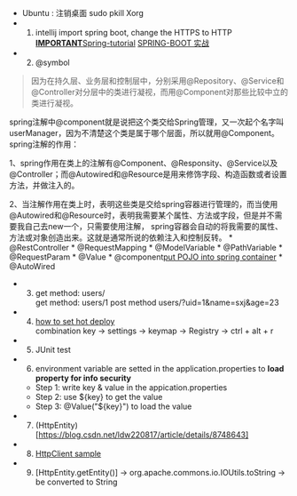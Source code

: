 * Ubuntu : 注销桌面 sudo pkill Xorg
* 1. intellij import spring boot, change the HTTPS to HTTP
[**IMPORTANT**Spring-tutorial](https://gitee.com/didispace/SpringBoot-Learning) [SPRING-BOOT 实战](https://www.cnblogs.com/paddix/p/8215245.html)
* 2. @symbol
>因为在持久层、业务层和控制层中，分别采用@Repository、@Service和@Controller对分层中的类进行凝视，而用@Component对那些比较中立的类进行凝视。

spring注解中@component就是说把这个类交给Spring管理，又一次起个名字叫userManager，因为不清楚这个类是属于哪个层面，所以就用@Component。
spring注解的作用：

1、spring作用在类上的注解有@Component、@Responsity、@Service以及@Controller；而@Autowired和@Resource是用来修饰字段、构造函数或者设置方法，并做注入的。

2、当注解作用在类上时，表明这些类是交给spring容器进行管理的，而当使用@Autowired和@Resource时，表明我需要某个属性、方法或字段，但是并不需要我自己去new一个，只需要使用注解， spring容器会自动的将我需要的属性、方法或对象创造出来。这就是通常所说的依赖注入和控制反转。
	* @RestController
	* @RequestMapping
	* @ModelVariable
	* @PathVariable
	* @RequestParam
	* @Value
	* @component[put POJO into spring container](https://blog.csdn.net/thinkingcao/article/details/71171222)
	* @AutoWired
* 3. get method: users/  
get method: users/1
post method users/?uid=1&name=sxj&age=23
* 4. [how to set hot deploy](https://www.cnblogs.com/jiangbei/p/8439394.html)  
combination key -> settings -> keymap -> Registry -> ctrl + alt + r 
* 5. JUnit test
* 6. environment variable are setted in the application.properties to **load property for info security**
	* Step 1: write key & value in the appication.properties
	* Step 2: use ${key} to get the value
	* Step 3: @Value("${key}") to load the value
* 7. (HttpEntity)[https://blog.csdn.net/ldw220817/article/details/8748643]
* 8. [HttpClient sample](https://hc.apache.org/httpcomponents-client-4.5.x/quickstart.html)
* 9. [HttpEntity.getEntity()] -> org.apache.commons.io.IOUtils.toString -> be converted to String
	
	
